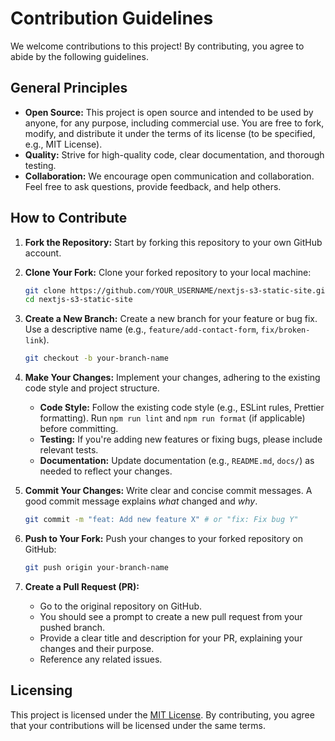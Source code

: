 # Contribution Guidelines

We welcome contributions to this project! By contributing, you agree to abide by the following guidelines.

## General Principles

*   **Open Source:** This project is open source and intended to be used by anyone, for any purpose, including commercial use. You are free to fork, modify, and distribute it under the terms of its license (to be specified, e.g., MIT License).
*   **Quality:** Strive for high-quality code, clear documentation, and thorough testing.
*   **Collaboration:** We encourage open communication and collaboration. Feel free to ask questions, provide feedback, and help others.

## How to Contribute

1.  **Fork the Repository:** Start by forking this repository to your own GitHub account.

2.  **Clone Your Fork:** Clone your forked repository to your local machine:
    ```bash
    git clone https://github.com/YOUR_USERNAME/nextjs-s3-static-site.git
    cd nextjs-s3-static-site
    ```

3.  **Create a New Branch:** Create a new branch for your feature or bug fix. Use a descriptive name (e.g., `feature/add-contact-form`, `fix/broken-link`).
    ```bash
    git checkout -b your-branch-name
    ```

4.  **Make Your Changes:** Implement your changes, adhering to the existing code style and project structure.

    *   **Code Style:** Follow the existing code style (e.g., ESLint rules, Prettier formatting). Run `npm run lint` and `npm run format` (if applicable) before committing.
    *   **Testing:** If you're adding new features or fixing bugs, please include relevant tests.
    *   **Documentation:** Update documentation (e.g., `README.md`, `docs/`) as needed to reflect your changes.

5.  **Commit Your Changes:** Write clear and concise commit messages. A good commit message explains *what* changed and *why*.
    ```bash
    git commit -m "feat: Add new feature X" # or "fix: Fix bug Y"
    ```

6.  **Push to Your Fork:** Push your changes to your forked repository on GitHub:
    ```bash
    git push origin your-branch-name
    ```

7.  **Create a Pull Request (PR):**
    *   Go to the original repository on GitHub.
    *   You should see a prompt to create a new pull request from your pushed branch.
    *   Provide a clear title and description for your PR, explaining your changes and their purpose.
    *   Reference any related issues.

## Licensing

This project is licensed under the [MIT License](LICENSE). By contributing, you agree that your contributions will be licensed under the same terms.
